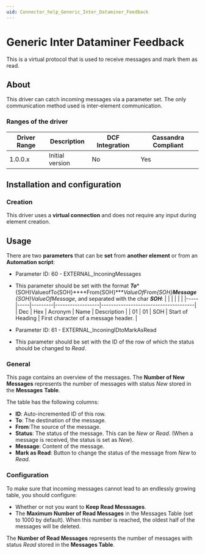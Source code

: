 ```yaml
---
uid: Connector_help_Generic_Inter_Dataminer_Feedback
---
```


# Generic Inter Dataminer Feedback

This is a virtual protocol that is used to receive messages and mark them as read.

## About

This driver can catch incoming messages via a parameter set. The only communication method used is inter-element communication.

### Ranges of the driver

| **Driver Range** | **Description** | **DCF Integration** | **Cassandra Compliant** |
|------------------|-----------------|---------------------|-------------------------|
| 1.0.0.x          | Initial version | No                  | Yes                     |

## Installation and configuration

### Creation

This driver uses a **virtual connection** and does not require any input during element creation.

## Usage

There are two **parameters** that can be **set** from **another element** or from an **Automation script**:

- Parameter ID: 60 - EXTERNAL_InconingMessages

- This parameter should be set with the format ***To****{SOH}ValueofTo{SOH}****From{SOH}****ValueOfFrom{SOH}****Message****{SOH}ValueOfMessage*, and separated with the char ***SOH***:
    |     |     |         |                  |                                      |
    |-----|-----|---------|------------------|--------------------------------------|
    | Dec | Hex | Acronym | Name             | Description                          |
    | 01  | 01  | SOH     | Start of Heading | First character of a message header. |

<!-- -->

- Parameter ID: 61 - EXTERNAL_InconingIDtoMarkAsRead

- This parameter should be set with the ID of the row of which the status should be changed to *Read*.

### General

This page contains an overview of the messages. The **Number of New Messages** represents the number of messages with status *New* stored in the **Messages** **Table**.

The table has the following columns:

- **ID**: Auto-incremented ID of this row.
- **To**: The destination of the message.
- **From**:The source of the message.
- **Status**: The status of the message. This can be *New* or *Read*. (When a message is received, the status is set as *New*).
- **Message**: Content of the message.
- **Mark as Read**: Button to change the status of the message from *New* to *Read*.

### Configuration

To make sure that incoming messages cannot lead to an endlessly growing table, you should configure:

- Whether or not you want to **Keep Read Messsages**.
- The **Maximum Number of Read Messages** in the Messages Table (set to 1000 by default). When this number is reached, the oldest half of the messages will be deleted.

The **Number of Read Messages** represents the number of messages with status *Read* stored in the **Messages Table**.
